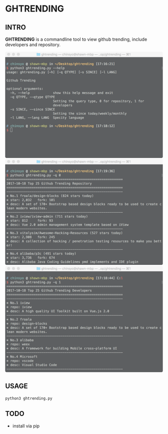 # GHTRENDING

## INTRO

**GHTRENDING** is a commandline tool to view github trending, include developers and repository.

![help](./screenshot/help.png)
![repository](./screenshot/repository.png)
![developers](./screenshot/developers.png)

## USAGE

    python3 ghtrending.py

## TODO

* install via pip

